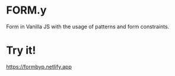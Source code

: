 # FORM.y

Form in Vanilla JS with the usage of patterns and form constraints.

# Try it!
https://formbyp.netlify.app
